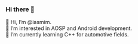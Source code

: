 ### Hi there 👋

👋 Hi, I’m @iasmim.<br>
👀 I’m interested in AOSP and Android development.<br>
🌱 I’m currently learning C++ for automotive fields.<br>
